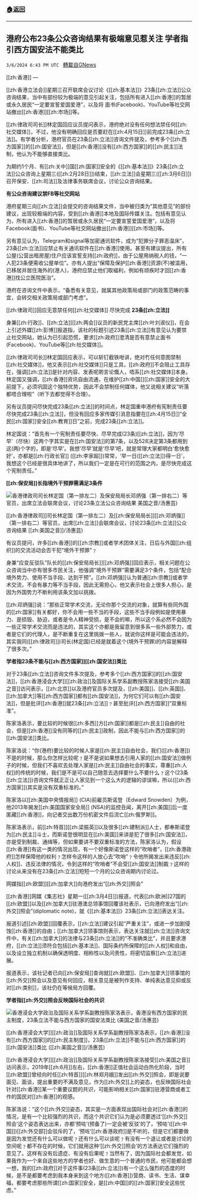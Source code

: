###  [:house:返回](README.md)
---


## 港府公布23条公众咨询结果有极端意见惹关注 学者指引西方国安法不能类比
`3/6/2024 6:43 PM UTC ` [轉載自GNews](https://gnews.org/articles/2371485)

[[zh:香港]] — 

[[zh:香港立法会]]星期三召开联席会议讨论《[[zh:基本法]]》23条[[zh:立法]]公众咨询结果，当中有部份较为极端的意见引起关注，包括所有进入[[zh:香港]]的暂居或永久居民“一定要宣誓爱国爱港”，以及将 面书(Facebook)、YouTube等社交网站撤出[[zh:香港]][[zh:市场]]等。

[[zh:律政司司长]]林定国回应议员提问表示，港府绝对没有任何想法禁任何[[zh:社交媒体]]，不过，他没有明确回应是否要赶在[[zh:4月15日]]前完成23条[[zh:立法]]。有学者分析，港府官员在23条[[zh:立法]]咨询文件提及，参考多个[[zh:西方国家]]的[[zh:国安法]]，但是[[zh:香港]]没有[[zh:西方国家]]的[[zh:民主]]法制，他认为不能够直接类比。

为期约1个月、有[[zh:关中]]国[[zh:国家]]安全的《[[zh:基本法]]》23条[[zh:立法]]公众咨询上星期三([[zh:2月28日]])结束，[[zh:立法]]会星期三([[zh:3月6日]])召开保安、[[zh:司法]]及法律事务联席会议，讨论公众咨询结果。

**有公众咨询建议禁FB等社交网站**

港府星期三向[[zh:立法]]会提交的咨询结果文件，当中被归类为“其他意见”的部份建议，出现较极端的内容，受到[[zh:香港]]本地及国际传媒关注。包括有意见认为，所有进入[[zh:香港]]的暂居或永久居民“一定要宣誓爱国爱港”，以及将Facebook(面书)、YouTube等社交网站撤出[[zh:香港]][[zh:市场]]等。

另有意见认为，Telegram和signal等加密通讯软件，成为“犯罪分子罪恶温床”，23条[[zh:立法]]应禁止有关通讯软件在[[zh:香港]]使用。甚至有建议提出，所有公屋(公营出租房屋)住户应该宣誓支持[[zh:政府]]，由于公屋用纳税人的钱，“一人犯23条便需收公屋单位”。亦有人提出“保障及保护[[zh:香港]]资源(不)被滥用，已移居并居住海外的(港人)，港府应禁止他们取褔利，例如有顽疾时才回[[zh:香港]]找公立医院医治”。

港府在咨询文件中表示，“备悉有关意见，就属其他政策局或部门的政策范畴的事宜，会转交相关政策局或部门考虑”。

[[zh:律政司]]回应无意禁任何[[zh:社交媒体]] 尽快完成 **23条[[zh:立法]]**

身兼[[zh:行政]]、[[zh:立法]][[zh:两会]]议员的新民党主席[[zh:叶刘淑仪]]，在会上引述外媒[[zh:彭博]]报道指，该社的标题引述23条[[zh:立法]]有意见认为要禁止社交网站，她认为已引起恐慌，要求[[zh:政府]]澄清是否有意禁止面书(Facebook)、YouTube等[[zh:社交媒体]]。

[[zh:律政司司长]]林定国回应表示，可以斩钉截铁咁讲，绝对冇任何意图禁制[[zh:社交媒体]]，他又表示[[zh:社交媒体]]只是工具，[[zh:政府]]不会阻止工具存在，强调[[zh:立法]]是针对内容、发表呢啲言论慨人，唔系[[zh:社交媒体]]本身。林定国又强调，[[zh:香港]]资讯自由流通，在维护[[zh:中国]][[zh:国家]]安全的大前提下，必须巩固这个独特优势，因此不会禁制任何媒体，他又说相关建议“听落都唔合理啦”（听下去都觉得不合理）。

另有议员提问尽快完成23条[[zh:立法]]的时间点，林定国重申港府有宪制责任要尽快完成23条[[zh:立法]]，但没有回应多家传媒引消息指要在[[zh:4月15日]]“全民[[zh:国家]]安全[[zh:教育]]日”之前，完成23条[[zh:立法]]。

林定国说：“首先有一个宪制责任要尽快、尽早完成(23条)[[zh:立法]]，因为‘尽早’（尽快）这两个字其实是在[[zh:国安法]]的第7条，以及528决定第3条都用到这(两)个字的，即是‘尽早’。我想‘尽早’就是‘尽早’吧，就是常理大家都明白‘愈快愈好’，亦都是[[zh:行政长官]] ([[zh:李家超]])常常，‘早一日([[zh:立法]])得一日’，我想这个已经是很具体地讲了，所以我们一定是在可行的范围之内，是尽快完成这个宪制责任。”

**[[zh:保安局]]长指境外干预罪需满足3条件**

![香港律政司司长林定国（第一排左二）及保安局局长邓炳强（第一排右二）等官员，出席立法会联席会议，讨论23条立法公众咨询结果 美国之音/汤惠芸)](https://gdb.voanews.com/01000000-c0a8-0242-55f2-08dc3dfc11c3_w250_r0_s.jpg "香港律政司司长林定国（第一排左二）及保安局局长邓炳强（第一排右二）等官员，出席立法会联席会议，讨论23条立法公众咨询结果 美国之音/汤惠芸)")

[[zh:香港律政司]]司长林定国（第一排左二）及[[zh:保安局局长]][[zh:邓炳强]]（第一排右二）等官员，出席[[zh:立法]]会联席会议，讨论23条[[zh:立法]]公众咨询结果 [[zh:美国之音]]/汤惠芸)

有议员提问，许多[[zh:香港]]的[[zh:宗教]]或者学术团体关注，日后与外国[[zh:组织]]的交流活动会否干犯“境外干预罪”﹖

身兼“应变反驳队”队长的[[zh:保安局局长]][[zh:邓炳强]]回应表示，相关问题在公众咨询当中亦有很多市民关注，他强调“境外干预罪”需要满足3个条件，包括“配合境外势力、使用不当手段、达到干预”。[[zh:邓炳强]]认为普通[[zh:宗教]]或者学术交流，不会有暴力等不当手段，因此无需担心，他又表示社会上很多人担心，是因为外国势力不断利用该条文加以挑拨。

[[zh:邓炳强]]说：“那些正常学术交流，无论你那个交流的对象，就算有些同外国的[[zh:国家]]有关都好，你不会用一些不当的手段，这些不当手段例如是使用暴力、是损毁、胁迫，或者是令人精神受损，是不会的嘛，所以这个系必然不会因为一些正常学术交流而是违法的，其实这个亦都是我留意到很多系一些外部势力，或者是它们的代理人，是不断重复在这里挑拨一些人，就说你这样是可能会违法的，其实我同([[zh:律政司]])司长(林定国)已经是就着这个(境外干预罪)的内容是解释了很多次。”

**学者指23条不能与[[zh:西方国家]][[zh:国安法]]类比**

对于23条[[zh:立法]]咨询文件多次提及，参考多个[[zh:西方国家]]的[[zh:国安法]]，[[zh:香港浸会大学]][[zh:政治]]及国际关系学系副教授陈家洛接受[[zh:美国之音]]访问表示，[[zh:北京]]以及港府官员多次提及，[[zh:美国]]、[[zh:英国]]、[[zh:加拿大]]等[[zh:西方国家]]都有[[zh:国安法]]，为何它们可以有[[zh:国安法]]，但是批评[[zh:香港]]就23条[[zh:立法]]﹖甚至批评[[zh:西方国家]]“双重标准”。

陈家洛表示，要比较的时候很[[zh:多西]]方[[zh:国家]]都是[[zh:民主]]自由的社会，但是[[zh:香港]]没有同等的[[zh:民主]]政制，因此不能与[[zh:西方国家]]的[[zh:国安法]]类比。

陈家洛说：“你(港府)要比较的时候人家是[[zh:民主]]自由社会，我们([[zh:香港]])不是的时候，那么你怎样比较呢﹖是不是说如果想去引用人家的[[zh:国安法]]做例子的时候，但我们不喜欢去处理人家是[[zh:民主]]自由社会的事实，尊重[[zh:人权]]的传统的时候，我们是不是可以自己随意去选择要什么不要什么﹖这个(23条[[zh:立法]])咨询文件就正正让人家见到一个这么大的逻辑的谬误嘛，所以([[zh:西方国家]])其实是没有双重标准的。”

陈家洛以[[zh:美国中央情报局]] (CIA)前雇员斯诺登（Edward Snowden）为例，他2013年揭发[[zh:美国国家安全局]] (NSA)的监控丑闻，离开[[zh:美国]]后一度匿藏[[zh:香港]]，向记者交出数万份机密文件后流亡[[zh:俄罗斯]]。

陈家洛表示，前[[zh:特首]][[zh:梁振英]]以及很多[[zh:建制派]]人士，都奉斯诺登为[[zh:民主]]斗士，而斯诺登很明显在[[zh:美国]]来讲是犯了很多[[zh:国安法]]，亦是受到制裁、通缉等，但如果要讲不要双重标准的方法，陈家洛认为，假设[[zh:香港]]有这一类的情况出现，有一个好像斯诺登这样的“吹哨者”，[[zh:香港政府]]怎样保障他的权利﹖怎样令这样的人放心去“吹哨”﹖令他所揭发出来违反[[zh:人权]]、违反法律的情况，令到这样的“吹哨者”不会受[[zh:国安法]]制裁﹖这样的讨论从来没有在23条[[zh:立法]]短短一个月的公众咨询期内讨论过。

网媒指[[zh:欧盟]][[zh:加拿大]]向港府发出“[[zh:外交]]照会”

[[zh:香港]]网媒《集志社》星期一([[zh:3月4日]])报道，代表[[zh:欧洲]]27国的[[zh:欧盟]]以及[[zh:加拿大]]驻港澳总领事馆回覆该社表示，已向港府发出“[[zh:外交]]照会”(diplomatic note)，就《[[zh:基本法]]》23条[[zh:立法]]表达关注。

报道引述[[zh:欧盟]]回覆表示，[[zh:立法]]建议引起“严重关注”，或进一步加剧侵蚀[[zh:香港]]的自由；[[zh:加拿大]]领事馆则表示，表达关注就[[zh:立法]]咨询文件中，有关[[zh:加拿大]]的法律与23条[[zh:立法]]的“不准确类比”，并且要求港府，[[zh:立法]]须符合包括[[zh:基本法]]、国际条约所保障的[[zh:人权]]和自由，以及设立独立机制以确保透明度、相称性以及问责性，将密切监察[[zh:立法]]进展。

报道表示，该社记者已向[[zh:保安局]]查询就[[zh:欧盟]]、[[zh:加拿大]]领事馆的[[zh:外交]]照会以及意见有何回应，相关意见是被列作支持、单纯表达意见抑或反对[[zh:类别]]，该社仍在等候局方回覆。

**学者指[[zh:外交]]照会反映国际社会的共识**

![香港浸会大学政治及国际关系学系副教授陈家洛表示，香港没有西方国家的民主制度，23条立法不能与西方国家的国安法类比 (美国之音/汤惠芸)](https://gdb.voanews.com/01000000-c0a8-0242-5d9f-08dc3dfc4dab_w250_r0_s.jpg "香港浸会大学政治及国际关系学系副教授陈家洛表示，香港没有西方国家的民主制度，23条立法不能与西方国家的国安法类比 (美国之音/汤惠芸)")

[[zh:香港浸会大学]][[zh:政治]]及国际关系学系副教授陈家洛表示，[[zh:香港]]没有[[zh:西方国家]]的[[zh:民主制度]]，23条[[zh:立法]]不能与[[zh:西方国家]]的[[zh:国安法]]类比 ([[zh:美国之音]]/汤惠芸)

[[zh:香港浸会大学]][[zh:政治]]及国际关系学系副教授陈家洛接受[[zh:美国之音]]访问表示，2019年[[zh:6月]]左右，[[zh:香港]]正值社会运动白热化阶段，当时[[zh:欧盟]]曾经向时任[[zh:特首]][[zh:林郑月娥]]发出[[zh:外交]]照会，即是说要面见、面谈，提出重要的不满及意见，作为[[zh:外交]]上的姿态，也反映国际社会针对[[zh:香港]]某一个重要议题的共识，可能影响相关[[zh:国家]]驻港营商或者工作的国民对[[zh:香港]]的观感。

陈家洛说：“这个[[zh:外交]]姿态，其实是一方面表现出国际社会对[[zh:香港]]的情况，是有一个比较强烈的共识，而这个共识它们认为是必须要透过‘[[zh:外交]]照会’这个姿态表达出来，亦都‘预咗’(预备了)一定会被‘反驳’的了，‘预咗’([[zh:中国]])[[zh:外交部]]会驳斥的了，‘预咗’[[zh:香港政府]]是不听的，但是它们都要做是因为发觉还有什么可以做呢﹖还有什么可以谈呢﹖有没有一个退让或者是讨论的空间呢﹖都不存在的时候，它们就用这种‘[[zh:外交]]照会’的方法表达它们强烈的意见了。这样有没有后遗症、有没有后果呢﹖当然有了，因为国际社会都发觉，如果我作为一个来自这些地方的学者也好、做生意的一个普通的市民，他可能都会想一想，我的[[zh:政府]]对于这件事(23条[[zh:立法]])有一个这么强烈的态度的时候，是不是都要考虑到我本身来到这个地方([[zh:香港]])营商、读书、生活、谋幸福，都要考虑那些所谓[[zh:国家]]安全，是[[zh:中国]]的[[zh:国家]]安全这些忧虑。”
